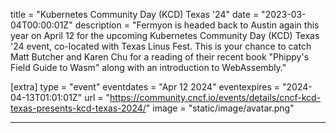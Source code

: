 title = "Kubernetes Community Day (KCD) Texas '24"
date = "2023-03-04T00:00:01Z"
description = "Fermyon is headed back to Austin again this year on April 12 for the upcoming Kubernetes Community Day (KCD) Texas '24 event, co-located with Texas Linus Fest. This is your chance to catch Matt Butcher and Karen Chu for a reading of their recent book \"Phippy's Field Guide to Wasm\" along with an introduction to WebAssembly."

[extra]
type = "event"
eventdates = "Apr 12 2024"
eventexpires = "2024-04-13T01:01:01Z"
url = "https://community.cncf.io/events/details/cncf-kcd-texas-presents-kcd-texas-2024/"
image = "static/image/avatar.png"

---
